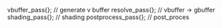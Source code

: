 vbuffer_pass{};     // generate v buffer
resolve_pass{};     // vbuffer -> gbuffer
shading_pass{};     // shading
postprocess_pass{}; // post_proces